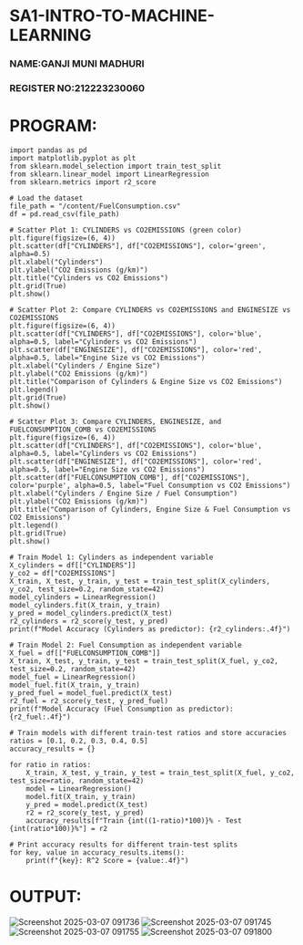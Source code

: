 # SA1-INTRO-TO-MACHINE-LEARNING
### NAME:GANJI MUNI MADHURI
### REGISTER NO:212223230060
# PROGRAM:
```
import pandas as pd
import matplotlib.pyplot as plt
from sklearn.model_selection import train_test_split
from sklearn.linear_model import LinearRegression
from sklearn.metrics import r2_score

# Load the dataset
file_path = "/content/FuelConsumption.csv"
df = pd.read_csv(file_path)

# Scatter Plot 1: CYLINDERS vs CO2EMISSIONS (green color)
plt.figure(figsize=(6, 4))
plt.scatter(df["CYLINDERS"], df["CO2EMISSIONS"], color='green', alpha=0.5)
plt.xlabel("Cylinders")
plt.ylabel("CO2 Emissions (g/km)")
plt.title("Cylinders vs CO2 Emissions")
plt.grid(True)
plt.show()

# Scatter Plot 2: Compare CYLINDERS vs CO2EMISSIONS and ENGINESIZE vs CO2EMISSIONS
plt.figure(figsize=(6, 4))
plt.scatter(df["CYLINDERS"], df["CO2EMISSIONS"], color='blue', alpha=0.5, label="Cylinders vs CO2 Emissions")
plt.scatter(df["ENGINESIZE"], df["CO2EMISSIONS"], color='red', alpha=0.5, label="Engine Size vs CO2 Emissions")
plt.xlabel("Cylinders / Engine Size")
plt.ylabel("CO2 Emissions (g/km)")
plt.title("Comparison of Cylinders & Engine Size vs CO2 Emissions")
plt.legend()
plt.grid(True)
plt.show()

# Scatter Plot 3: Compare CYLINDERS, ENGINESIZE, and FUELCONSUMPTION_COMB vs CO2EMISSIONS
plt.figure(figsize=(6, 4))
plt.scatter(df["CYLINDERS"], df["CO2EMISSIONS"], color='blue', alpha=0.5, label="Cylinders vs CO2 Emissions")
plt.scatter(df["ENGINESIZE"], df["CO2EMISSIONS"], color='red', alpha=0.5, label="Engine Size vs CO2 Emissions")
plt.scatter(df["FUELCONSUMPTION_COMB"], df["CO2EMISSIONS"], color='purple', alpha=0.5, label="Fuel Consumption vs CO2 Emissions")
plt.xlabel("Cylinders / Engine Size / Fuel Consumption")
plt.ylabel("CO2 Emissions (g/km)")
plt.title("Comparison of Cylinders, Engine Size & Fuel Consumption vs CO2 Emissions")
plt.legend()
plt.grid(True)
plt.show()

# Train Model 1: Cylinders as independent variable
X_cylinders = df[["CYLINDERS"]]
y_co2 = df["CO2EMISSIONS"]
X_train, X_test, y_train, y_test = train_test_split(X_cylinders, y_co2, test_size=0.2, random_state=42)
model_cylinders = LinearRegression()
model_cylinders.fit(X_train, y_train)
y_pred = model_cylinders.predict(X_test)
r2_cylinders = r2_score(y_test, y_pred)
print(f"Model Accuracy (Cylinders as predictor): {r2_cylinders:.4f}")

# Train Model 2: Fuel Consumption as independent variable
X_fuel = df[["FUELCONSUMPTION_COMB"]]
X_train, X_test, y_train, y_test = train_test_split(X_fuel, y_co2, test_size=0.2, random_state=42)
model_fuel = LinearRegression()
model_fuel.fit(X_train, y_train)
y_pred_fuel = model_fuel.predict(X_test)
r2_fuel = r2_score(y_test, y_pred_fuel)
print(f"Model Accuracy (Fuel Consumption as predictor): {r2_fuel:.4f}")

# Train models with different train-test ratios and store accuracies
ratios = [0.1, 0.2, 0.3, 0.4, 0.5]
accuracy_results = {}

for ratio in ratios:
    X_train, X_test, y_train, y_test = train_test_split(X_fuel, y_co2, test_size=ratio, random_state=42)
    model = LinearRegression()
    model.fit(X_train, y_train)
    y_pred = model.predict(X_test)
    r2 = r2_score(y_test, y_pred)
    accuracy_results[f"Train {int((1-ratio)*100)}% - Test {int(ratio*100)}%"] = r2

# Print accuracy results for different train-test splits
for key, value in accuracy_results.items():
    print(f"{key}: R^2 Score = {value:.4f}")

```

# OUTPUT:
![Screenshot 2025-03-07 091736](https://github.com/user-attachments/assets/ae750d4f-3c76-4289-b876-7c1dd445a79f)
![Screenshot 2025-03-07 091745](https://github.com/user-attachments/assets/9c3de32c-6e99-4951-afa7-1a9607e01515)
![Screenshot 2025-03-07 091755](https://github.com/user-attachments/assets/6d93e0ec-7a00-4641-a777-c6ac6cb5458c)
![Screenshot 2025-03-07 091800](https://github.com/user-attachments/assets/762d55c5-fff4-4d4f-a005-14584dc0375d)



